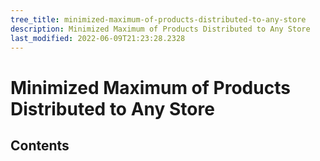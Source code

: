 ```yaml
---
tree_title: minimized-maximum-of-products-distributed-to-any-store
description: Minimized Maximum of Products Distributed to Any Store
last_modified: 2022-06-09T21:23:28.2328
---
```


# Minimized Maximum of Products Distributed to Any Store

## Contents
